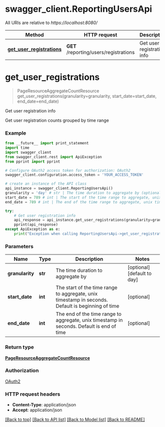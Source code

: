 # swagger_client.ReportingUsersApi

All URIs are relative to *https://localhost:8080/*

Method | HTTP request | Description
------------- | ------------- | -------------
[**get_user_registrations**](ReportingUsersApi.md#get_user_registrations) | **GET** /reporting/users/registrations | Get user registration info


# **get_user_registrations**
> PageResourceAggregateCountResource get_user_registrations(granularity=granularity, start_date=start_date, end_date=end_date)

Get user registration info

Get user registration counts grouped by time range

### Example 
```python
from __future__ import print_statement
import time
import swagger_client
from swagger_client.rest import ApiException
from pprint import pprint

# Configure OAuth2 access token for authorization: OAuth2
swagger_client.configuration.access_token = 'YOUR_ACCESS_TOKEN'

# create an instance of the API class
api_instance = swagger_client.ReportingUsersApi()
granularity = 'day' # str | The time duration to aggregate by (optional) (default to day)
start_date = 789 # int | The start of the time range to aggregate, unix timestamp in seconds. Default is beginning of time (optional)
end_date = 789 # int | The end of the time range to aggregate, unix timestamp in seconds. Default is end of time (optional)

try: 
    # Get user registration info
    api_response = api_instance.get_user_registrations(granularity=granularity, start_date=start_date, end_date=end_date)
    pprint(api_response)
except ApiException as e:
    print("Exception when calling ReportingUsersApi->get_user_registrations: %s\n" % e)
```

### Parameters

Name | Type | Description  | Notes
------------- | ------------- | ------------- | -------------
 **granularity** | **str**| The time duration to aggregate by | [optional] [default to day]
 **start_date** | **int**| The start of the time range to aggregate, unix timestamp in seconds. Default is beginning of time | [optional] 
 **end_date** | **int**| The end of the time range to aggregate, unix timestamp in seconds. Default is end of time | [optional] 

### Return type

[**PageResourceAggregateCountResource**](PageResourceAggregateCountResource.md)

### Authorization

[OAuth2](../README.md#OAuth2)

### HTTP request headers

 - **Content-Type**: application/json
 - **Accept**: application/json

[[Back to top]](#) [[Back to API list]](../README.md#documentation-for-api-endpoints) [[Back to Model list]](../README.md#documentation-for-models) [[Back to README]](../README.md)

